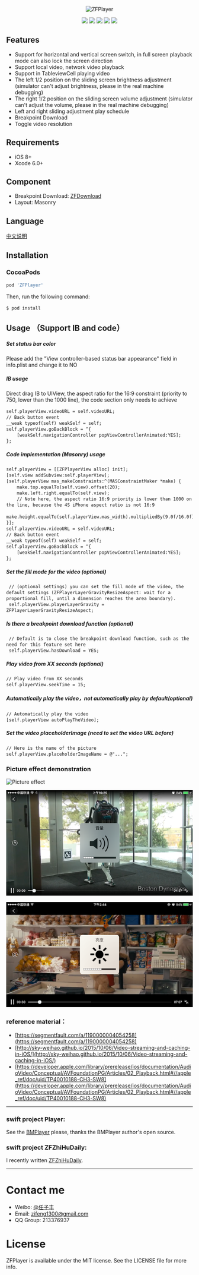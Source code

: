 <p align="center">
<img src="http://7xqbzq.com1.z0.glb.clouddn.com/log.png" alt="ZFPlayer" title="ZFPlayer" width="557"/>
</p>

<p align="center">
<a href="https://travis-ci.org/renzifeng/ZFPlayer"><img src="https://travis-ci.org/renzifeng/ZFPlayer.svg?branch=master"></a>
<a href="https://img.shields.io/cocoapods/v/ZFPlayer.svg"><img src="https://img.shields.io/cocoapods/v/ZFPlayer.svg"></a>
<a href="https://img.shields.io/cocoapods/v/ZFPlayer.svg"><img src="https://img.shields.io/github/license/renzifeng/ZFPlayer.svg?style=flat"></a>
<a href="http://cocoadocs.org/docsets/ZFPlayer"><img src="https://img.shields.io/cocoapods/p/ZFPlayer.svg?style=flat"></a>
<a href="http://weibo.com/zifeng1300"><img src="https://img.shields.io/badge/weibo-@%E4%BB%BB%E5%AD%90%E4%B8%B0-yellow.svg?style=flat"></a>
</p>

## Features
* Support for horizontal and vertical screen switch, in full screen playback mode can also lock the screen direction
* Support local video, network video playback
* Support in TableviewCell playing video
* The left 1/2 position on the sliding screen brightness adjustment (simulator can't adjust brightness, please in the real machine debugging)
* The right 1/2 position on the sliding screen volume adjustment (simulator can't adjust the volume, please in the real machine debugging)
* Left and right sliding adjustment play schedule
* Breakpoint Download 
* Toggle video resolution

## Requirements

- iOS 8+
- Xcode 6.0+

## Component

- Breakpoint Download: [ZFDownload](https://github.com/renzifeng/ZFDownload)
- Layout: Masonry

## Language
[中文说明](https://github.com/renzifeng/ZFPlayer/blob/master/README.zh.md)

## Installation

### CocoaPods    

```ruby
pod 'ZFPlayer'
```

Then, run the following command:

```bash
$ pod install
```

## Usage （Support IB and code）
##### Set status bar color
Please add the "View controller-based status bar appearance" field in info.plist and change it to NO

##### IB usage
Direct drag IB to UIView, the aspect ratio for the 16:9 constraint (priority to 750, lower than the 1000 line), the code section only needs to achieve

```objc
self.playerView.videoURL = self.videoURL;
// Back button event
__weak typeof(self) weakSelf = self;
self.playerView.goBackBlock = ^{
	[weakSelf.navigationController popViewControllerAnimated:YES];
};

```

##### Code implementation (Masonry) usage

```objc
self.playerView = [[ZFPlayerView alloc] init];
[self.view addSubview:self.playerView];
[self.playerView mas_makeConstraints:^(MASConstraintMaker *make) {
 	make.top.equalTo(self.view).offset(20);
 	make.left.right.equalTo(self.view);
	// Note here, the aspect ratio 16:9 priority is lower than 1000 on the line, because the 4S iPhone aspect ratio is not 16:9
    make.height.equalTo(self.playerView.mas_width).multipliedBy(9.0f/16.0f).with.priority(750);
}];
self.playerView.videoURL = self.videoURL;
// Back button event
__weak typeof(self) weakSelf = self;
self.playerView.goBackBlock = ^{
	[weakSelf.navigationController popViewControllerAnimated:YES];
};
```

##### Set the fill mode for the video (optional)

```objc
 // (optional settings) you can set the fill mode of the video, the default settings (ZFPlayerLayerGravityResizeAspect: wait for a proportional fill, until a dimension reaches the area boundary).
 self.playerView.playerLayerGravity = ZFPlayerLayerGravityResizeAspect;
```
##### Is there a breakpoint download function (optional)
```objc
 // Default is to close the breakpoint download function, such as the need for this feature set here
 self.playerView.hasDownload = YES;
```

##### Play video from XX seconds (optional)

 ```objc
 // Play video from XX seconds
 self.playerView.seekTime = 15;
 ```

##### Automatically play the video，not automatically play by default(optional)
```objc
// Automatically play the video
[self.playerView autoPlayTheVideo];
```

##### Set the video placeholderImage (need to set the video URL before)
```objc
// Here is the name of the picture
self.playerView.placeholderImageName = @"...";
```

### Picture effect demonstration

![Picture effect](https://github.com/renzifeng/ZFPlayer/raw/master/screen.gif)

![Sound adjustment demonstration](https://github.com/renzifeng/ZFPlayer/raw/master/volume.png)

![Brightness adjustment demonstration](https://github.com/renzifeng/ZFPlayer/raw/master/brightness.png)


### reference material：

- [https://segmentfault.com/a/1190000004054258](https://segmentfault.com/a/1190000004054258)
- [http://sky-weihao.github.io/2015/10/06/Video-streaming-and-caching-in-iOS/](http://sky-weihao.github.io/2015/10/06/Video-streaming-and-caching-in-iOS/)
- [https://developer.apple.com/library/prerelease/ios/documentation/AudioVideo/Conceptual/AVFoundationPG/Articles/02_Playback.html#//apple_ref/doc/uid/TP40010188-CH3-SW8](https://developer.apple.com/library/prerelease/ios/documentation/AudioVideo/Conceptual/AVFoundationPG/Articles/02_Playback.html#//apple_ref/doc/uid/TP40010188-CH3-SW8)

---
### swift project Player:
See the [BMPlayer](https://github.com/BrikerMan/BMPlayer) please, thanks the BMPlayer author's open source.

### swift project ZFZhiHuDaily:
I recently written [ZFZhiHuDaily](https://github.com/renzifeng/ZFZhiHuDaily).

---

# Contact me
- Weibo: [@任子丰](https://weibo.com/zifeng1300)
- Email:  zifeng1300@gmail.com
- QQ Group: 213376937

# License

ZFPlayer is available under the MIT license. See the LICENSE file for more info.